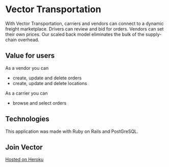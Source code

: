 # Vector Transportation

With Vector Transportation, carriers and vendors can connect to a dynamic freight marketplace. Drivers can review and bid for orders. Vendors can set their own prices. Our scaled back model eliminates the bulk of the supply-chain overhead.


## Value for users

As a vendor you can
* create, update and delete orders
* create, update and delete locations

As a carrier you can
* browse and select orders

## Technologies 
This application was made with Ruby on Rails and PostGreSQL.

## Join Vector
[Hosted on Heroku](https://wdi-vector.herokuapp.com)

